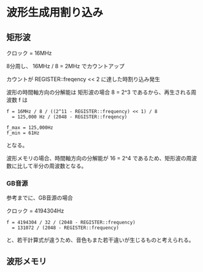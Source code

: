 # 波形生成用割り込み
## 矩形波
クロック = 16MHz

8分周し、
16MHz / 8 = 2MHz
でカウントアップ

カウントが
REGISTER::freqency << 2 
に達した時割り込み発生

波形の時間軸方向の分解能は 矩形波の場合 8 = 2^3 であるから、再生される周波数 f は
 
 ```
 f = 16MHz / 8 / ((2^11 - REGISTER::frequency) << 1) / 8
   = 125,000 Hz / (2048 - REGISTER::freqency)

 f_max = 125,000Hz
 f_min = 61Hz
```

となる。

波形メモリの場合、時間軸方向の分解能が 16 = 2^4 であるため、矩形波の周波数に比して半分の周波数となる。

### GB音源
参考までに、GB音源の場合

クロック = 4194304Hz

```
f = 4194304 / 32 / (2048 - REGISTER::frequency)
  = 131072 / (2048 - REGISTER::frequency)
```

と、若干計算式が違うため、音色もまた若干違いが生じるものと考えられる。

## 波形メモリ